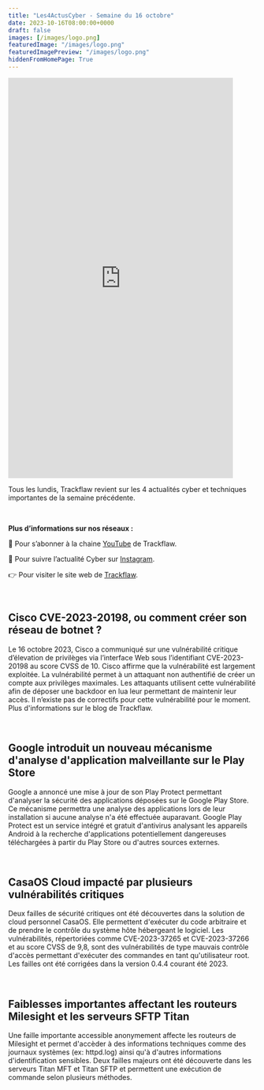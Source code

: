 ```yaml
---
title: "Les4ActusCyber - Semaine du 16 octobre"
date: 2023-10-16T08:00:00+0000
draft: false
images: [/images/logo.png]
featuredImage: "/images/logo.png"
featuredImagePreview: "/images/logo.png"
hiddenFromHomePage: True
---
```

    
<div class="flex-container">
   <div class="flex-items">
   <iframe width="456" height="811" src="https://www.youtube.com/embed/5No899B6nT8" title="#Les4ActusCyber - Semaine du 16 octobre" frameborder="0" allow="accelerometer; autoplay; clipboard-write; encrypted-media; gyroscope; picture-in-picture; web-share" allowfullscreen></iframe>
   </div>

   <div class="flex-items">
      <p>Tous les lundis, Trackflaw revient sur les 4 actualités cyber et techniques importantes de la semaine précédente.</p>
      <br>
      <p><strong>Plus d’informations sur nos réseaux :</strong></p>
      <p>🔴 Pour s’abonner à la chaine <a href="https://www.youtube.com/@trackflaw" target="_blank" rel="noopener noreffer ">YouTube</a> de Trackflaw.</p>
      <p>📸 Pour suivre l’actualité Cyber sur <a href="https://www.instagram.com/trackflaw/" target="_blank" rel="noopener noreffer ">Instagram</a>.</p>
      <p>👉 Pour visiter le site web de <a href="https://trackflaw.com" target="_blank" rel="noopener noreffer ">Trackflaw</a>.</p>
   </div>
</div>

    
<br>

## Cisco CVE-2023-20198, ou comment créer son réseau de botnet ?

Le 16 octobre 2023, Cisco a communiqué sur une vulnérabilité critique d’élevation de privilèges via l’interface Web sous l’identifiant CVE-2023-20198 au score CVSS de 10.
Cisco affirme que la vulnérabilité est largement exploitée. La vulnérabilité permet à un attaquant non authentifié de créer un compte aux privilèges maximales. Les attaquants utilisent cette vulnérabilité afin de déposer une backdoor en lua leur permettant de maintenir leur accès. Il n’existe pas de correctifs pour cette vulnérabilité pour le moment. Plus d'informations sur le blog de Trackflaw.


<br>

## Google introduit un nouveau mécanisme d'analyse d'application malveillante sur le Play Store

Google a annoncé une mise à jour de son Play Protect permettant d'analyser la sécurité des applications déposées sur le Google Play Store. Ce mécanisme permettra une analyse des applications lors de leur installation si aucune analyse n'a été effectuée auparavant.
Google Play Protect est un service intégré et gratuit d'antivirus analysant les appareils Android à la recherche d'applications potentiellement dangereuses téléchargées à partir du Play Store ou d'autres sources externes.


<br>

## CasaOS Cloud impacté par plusieurs vulnérabilités critiques

Deux failles de sécurité critiques ont été découvertes dans la solution de cloud personnel CasaOS. Elle permettent d'exécuter du code arbitraire et de prendre le contrôle du système hôte hébergeant le logiciel.
Les vulnérabilités, répertoriées comme CVE-2023-37265 et CVE-2023-37266 et au score CVSS de 9,8, sont des vulnérabilités de type mauvais contrôle d'accès permettant d'exécuter des commandes en tant qu'utilisateur root. Les failles ont été corrigées dans la version 0.4.4 courant été 2023.


<br>

## Faiblesses importantes affectant les routeurs Milesight et les serveurs SFTP Titan

Une faille importante accessible anonymement affecte les routeurs de Milesight et permet d'accèder à des informations techniques comme des journaux systèmes (ex: httpd.log) ainsi qu'à d'autres informations d'identification sensibles.
Deux failles majeurs ont été découverte dans les serveurs Titan MFT et Titan SFTP et permettent une exécution de commande selon plusieurs méthodes.

